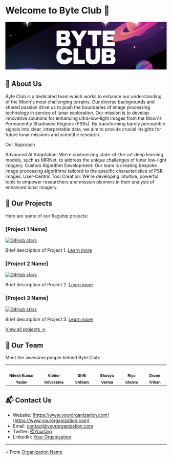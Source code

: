# Welcome to Byte Club 👋

![Organization Banner](https://github.com/ISRO-EPSR/.github/blob/main/profile/img/5.jpg)

## 🚀 About Us

Byte Club is a dedicated team which works to enhance our understanding of the Moon's most challenging terrains. Our diverse backgrounds and shared passion drive us to push the boundaries of image processing technology in service of lunar exploration.
Our mission is to develop innovative solutions for enhancing ultra-low-light images from the Moon's Permanently Shadowed Regions (PSRs). By transforming barely perceptible signals into clear, interpretable data, we aim to provide crucial insights for future lunar missions and scientific research.

Our Approach

Advanced AI Adaptation: We're customizing state-of-the-art deep learning models, such as MIRNet, to address the unique challenges of lunar low-light imagery.
Custom Algorithm Development: Our team is creating bespoke image processing algorithms tailored to the specific characteristics of PSR images.
User-Centric Tool Creation: We're developing intuitive, powerful tools to empower researchers and mission planners in their analysis of enhanced lunar imagery.

## 🌟 Our Projects

Here are some of our flagship projects:

### [Project 1 Name]
[![GitHub stars](https://img.shields.io/github/stars/orgname/project1.svg?style=social)](https://github.com/orgname/project1)

Brief description of Project 1. [Learn more](https://github.com/orgname/project1)

### [Project 2 Name]
[![GitHub stars](https://img.shields.io/github/stars/orgname/project2.svg?style=social)](https://github.com/orgname/project2)

Brief description of Project 2. [Learn more](https://github.com/orgname/project2)

### [Project 3 Name]
[![GitHub stars](https://img.shields.io/github/stars/orgname/project3.svg?style=social)](https://github.com/orgname/project3)

Brief description of Project 3. [Learn more](https://github.com/orgname/project3)

[View all projects →](https://github.com/orgs/orgname/repositories)

## 👥 Our Team

Meet the awesome people behind Byte Club:

<table>
  <tr>
    <td align="center">
      <a href="https://github.com/nileshyadavme">
        <img src="https://github.com/username1.png" width="100px;" alt=""/>
        <br />
        <sub><b>Nilesh Kumar Yadav</b></sub>
      </a>
    </td>
    <td align="center">
      <a href="https://github.com/vibhor1919">
        <img src="https://github.com/username2.png" width="100px;" alt=""/>
        <br />
        <sub><b>Vibhor Srivastava</b></sub>
      </a>
    </td>
    <!-- Add more team members as needed -->
    <td align="center">
      <a href="https://github.com/shrishivam2811">
        <img src="https://github.com/username2.png" width="100px;" alt=""/>
        <br />
        <sub><b>ShRi Shivam</b></sub>
      </a>
    </td>
    <td align="center">
      <a href="https://github.com/username2">
        <img src="https://github.com/username2.png" width="100px;" alt=""/>
        <br />
        <sub><b>Bhavya Verma</b></sub>
      </a>
    </td>
    <td align="center">
      <a href="https://github.com/Riyaaaa07">
        <img src="https://github.com/username2.png" width="100px;" alt=""/>
        <br />
        <sub><b>Riya Shukla</b></sub>
      </a>
    </td>
    <td align="center">
      <a href="https://github.com/maybedrone">
        <img src="https://github.com/username2.png" width="100px;" alt=""/>
        <br />
        <sub><b>Drone Trihan</b></sub>
      </a>
    </td>
  </tr>
</table>

## 📬 Contact Us

- Website: [https://www.yourorganization.com](https://www.yourorganization.com)
- Email: contact@yourorganization.com
- Twitter: [@YourOrg](https://twitter.com/YourOrg)
- LinkedIn: [Your Organization](https://www.linkedin.com/company/yourorg)
---

⭐️ From [Organization Name](https://github.com/orgname)

